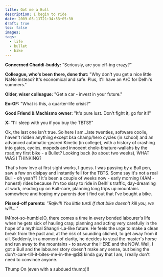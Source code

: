 ```yaml
---
title: Got me a Bull
description: I begin to ride
date: 2009-05-11T21:34:53+05:30
draft: true
toc: false
images:
tags:
  - life
  - bullet
  - bike
---
```


**Concerned Chaddi-buddy:** "Seriously, are you eff-ing crazy?"

**Colleague, who's been there, done that:** "Why don't you get a nice little NaNo instead? It's economical and safe. Plus, it'll have an A/C for Delhi's summers."

**Older, wiser colleague:** "Get a car - invest in your future."

**Ex-GF:** "What is this, a quarter-life crisis?"

**Good Friend & Machismo owner:** "It's pure lust. Don't fight it, go for it!!"

**X:** "I'll sleep with you if you buy the TBTS!!"

Ok, the last one isn't true. So here I am...late twenties, software coolie, haven't ridden anything except bsa champ/hero cycles (in school) and an advanced automatic-geared Kinetic (in college), with a history of crashing into gates, cycles, mopeds and innocent chole-bhature-wallahs by the road;my first bike - a Bullet? Looking back (to about two weeks), WHAT WAS I THINKING?

That's how love at first sight works, I guess. I was passing by a Bull pen, saw a few on dislpay and instantly fell for the TBTS. Some say it's not a real Bull - oh yeah?? !
It's been a couple of weeks now - early morning (4AM - honest!) rides because I'm too sissy to ride in Delhi's traffic, day-dreaming at work, reading up on Bull-care, planning long trips up mountains somewhere and hoping my parents don't find out that I've bought a bike.

**Pissed-off parents:** _"Rajiv!!! You little turd! If that bike doesn't kill you, we will...."_

IM(not-so-humble)O, there comes a time in every bonded labourer's life when he gets sick of hauling crap; planning and acting very carefully in the hope of a mythical Shangri-La-like future. He feels the urge to make a clean break from the past and, at the risk of sounding cliched, to get away from it all. Suddenly, in a moment of clarity, he decides to steal the master's horse and run away to the mountains - to savour the HERE and the NOW.
Well, I got a Bull and the labourer story doesn't make any sense, but being the don't-care-till-it-bites-me-in-the-@$$ kinda guy that I am, I really don't need to convince anyone.

Thump On (even with a subdued thump)!!